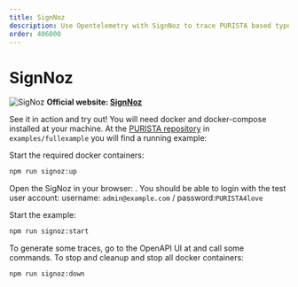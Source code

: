 ```yaml
---
title: SignNoz
description: Use Opentelemetry with SignNoz to trace PURISTA based typescript applications
order: 406000
---
```


# SignNoz

![SigNoz](/graphic/signoz_screenshot.png)
__Official website: [SignNoz](https://signoz.io)__

See it in action and try out!
You will need docker and docker-compose installed at your machine.
At the [PURISTA repository](https://github.com/sebastianwessel/purista) in `examples/fullexample` you will find a running example:

Start the required docker containers:

```bash
npm run signoz:up
```

Open the SigNoz in your browser: <ExternalLink href="http://localhost:3301" />.
You should be able to login with the test user account: username: `admin@example.com` / password:`PURISTA4love`

Start the example:

```bash
npm run signoz:start
```

To generate some traces, go to the OpenAPI UI at <ExternalLink href="http://localhost:8080" /> and call some commands.
To stop and cleanup and stop all docker containers:

```bash
npm run signoz:down
```

